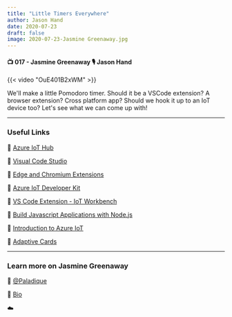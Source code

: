 ```yaml
---
title: "Little Timers Everywhere"
author: Jason Hand
date: 2020-07-23
draft: false
image: 2020-07-23-Jasmine Greenaway.jpg
---
```


#### 📺 017 - Jasmine Greenaway 🎙️ Jason Hand

<!--more-->

{{< video "OuE401B2xWM" >}}

We'll make a little Pomodoro timer. Should it be a VSCode extension? A browser extension? Cross platform app? Should we hook it up to an IoT device too? Let's see what we can come up with!

---

### Useful Links

🔗 [Azure IoT Hub](https://cda.ms/1tm)

🔗 [Visual Code Studio](https://cda.ms/1tn)

🔗 [Edge and Chromium Extensions](https://cda.ms/1tp)

🔗 [Azure IoT Developer Kit](https://cda.ms/1tq)

🔗 [VS Code Extension - IoT Workbench](https://marketplace.visualstudio.com/items?itemName=vsciot-vscode.vscode-iot-workbench)

🔗 [Build Javascript Applications with Node.js](https://cda.ms/1tr)

🔗 [Introduction to Azure IoT](https://cda.ms/1tt)

🔗 [Adaptive Cards](https://cda.ms/1tk)

---

### Learn more on Jasmine Greenaway

🔗 [@Paladique](https://twitter.com/paladique)

🔗 [Bio](https://developer.microsoft.com/en-us/advocates/jasmine-greenaway)

☁️
